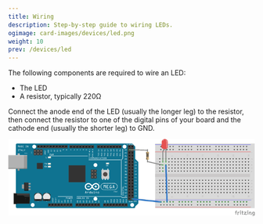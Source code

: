 ```yaml
---
title: Wiring
description: Step-by-step guide to wiring LEDs.
ogimage: card-images/devices/led.png
weight: 10
prev: /devices/led
---
```


The following components are required to wire an LED:

- The LED
- A resistor, typically 220Ω

Connect the anode end of the LED (usually the longer leg) to the resistor, then connect the resistor to one of the digital pins of your board and the cathode end (usually the shorter leg) to GND.

![Wiring diagram for an LED with a resistor and an Arduino](wiring.png)
